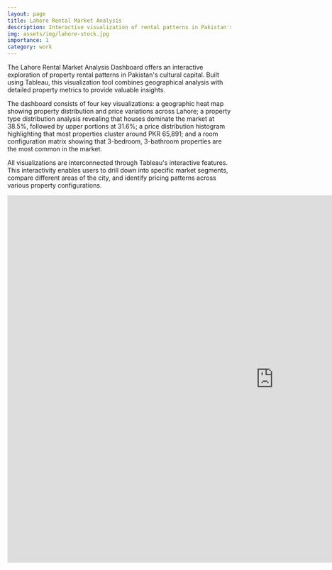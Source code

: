```yaml
---
layout: page
title: Lahore Rental Market Analysis
description: Interactive visualization of rental patterns in Pakistan's cultural capital
img: assets/img/lahore-stock.jpg
importance: 1
category: work
---
```


The Lahore Rental Market Analysis Dashboard offers an interactive exploration of property rental patterns in Pakistan's cultural capital. Built using Tableau, this visualization tool combines geographical analysis with detailed property metrics to provide valuable insights.

The dashboard consists of four key visualizations: a geographic heat map showing property distribution and price variations across Lahore; a property type distribution analysis revealing that houses dominate the market at 38.5%, followed by upper portions at 31.6%; a price distribution histogram highlighting that most properties cluster around PKR 65,891; and a room configuration matrix showing that 3-bedroom, 3-bathroom properties are the most common in the market.

All visualizations are interconnected through Tableau's interactive features. This interactivity enables users to drill down into specific market segments, compare different areas of the city, and identify pricing patterns across various property configurations.

<iframe 
  seamless 
  frameborder="0" 
  src="https://public.tableau.com/views/LahoreRealEstateOverview/LahoreRentalMarketAnalysis?:embed=yes&:display_count=yes&:showVizHome=no" 
  width="1200" 
  height="827" 
  scrolling="yes">
</iframe>
